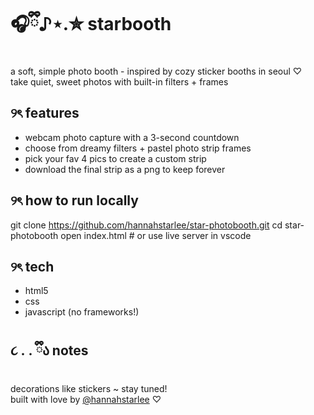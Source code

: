 # 🎧ྀི♪⋆.✮ starbooth

a soft, simple photo booth - inspired by cozy sticker booths in seoul ♡  
take quiet, sweet photos with built-in filters + frames  

## ୨ৎ features
- webcam photo capture with a 3-second countdown
- choose from dreamy filters + pastel photo strip frames
- pick your fav 4 pics to create a custom strip
- download the final strip as a png to keep forever

## ୨ৎ how to run locally
git clone https://github.com/hannahstarlee/star-photobooth.git
cd star-photobooth
open index.html # or use live server in vscode

## ୨ৎ tech
- html5
- css
- javascript (no frameworks!)

## ૮ ․ ․ ྀིა notes
decorations like stickers ~ stay tuned!  
built with love by [@hannahstarlee](https://github.com/hannahstarlee) ♡
